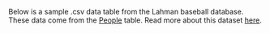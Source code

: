 Below is a sample .csv data table from the Lahman baseball database. These data come from the [People](https://cran.r-project.org/web/packages/Lahman/Lahman.pdf) table. Read more about this dataset [here](http://www.seanlahman.com/files/database/readme2017.txt).